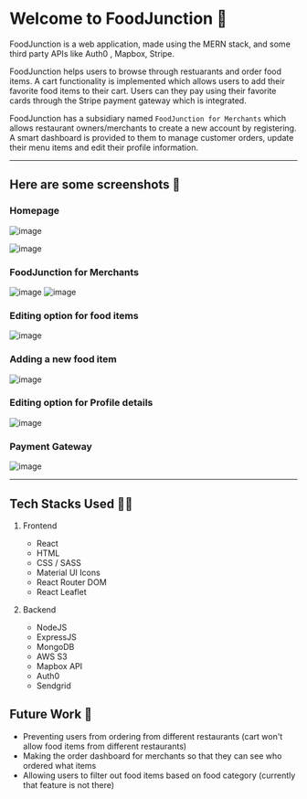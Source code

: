 # Welcome to FoodJunction 🍕

FoodJunction is a web application, made using the MERN stack, and some third party APIs like Auth0 , Mapbox, Stripe.

FoodJunction helps users to browse through restuarants and order food items. A cart functionality is implemented 
which allows users to add their favorite food items to their cart. Users can they pay using their favorite cards through the Stripe payment gateway which is integrated. 

FoodJunction has a subsidiary named `FoodJunction for Merchants` which allows restaurant owners/merchants to create a new account by registering. A smart dashboard is provided to them
to manage customer orders, update their menu items and edit their profile information. 

*** 
## Here are some screenshots 📸
### Homepage
![image](https://github.com/arghadeep23/FoodJunction/assets/91934528/9173ba86-ba62-4191-957c-1b02fdf4999d)

![image](https://github.com/arghadeep23/FoodJunction/assets/91934528/c60492ae-d491-4544-a035-b63493f16f82)

### FoodJunction for Merchants
![image](https://github.com/arghadeep23/FoodJunction/assets/91934528/e6d7706b-cf5c-4b74-a974-f059ff010565)
![image](https://github.com/arghadeep23/FoodJunction/assets/91934528/8046e807-24c9-4205-9941-cf46ccee76ae)

### Editing option for food items 
![image](https://github.com/arghadeep23/FoodJunction/assets/91934528/128ff95a-252b-42cb-82ab-5624a64b15b6)

### Adding a new food item 
![image](https://github.com/arghadeep23/FoodJunction/assets/91934528/b12afc8d-1eaf-42d4-8f3d-7e9b158f7ff3)

### Editing option for Profile details 
![image](https://github.com/arghadeep23/FoodJunction/assets/91934528/1040bdc8-c725-4b60-90d3-d99f3b07117a)

### Payment Gateway 
![image](https://github.com/arghadeep23/FoodJunction/assets/91934528/f77149af-be37-4de5-979f-c9bb5f41c5f7)

***

## Tech Stacks Used 🧑‍💻
1. Frontend
   - React
   - HTML
   - CSS / SASS
   - Material UI Icons
   - React Router DOM
   - React Leaflet
  
2. Backend
   - NodeJS
   - ExpressJS
   - MongoDB
   - AWS S3
   - Mapbox API
   - Auth0
   - Sendgrid

## Future Work 🔮
  - Preventing users from ordering from different restaurants (cart won't allow food items from different restaurants)
  - Making the order dashboard for merchants so that they can see who ordered what items
  - Allowing users to filter out food items based on food category (currently that feature is not there) 
